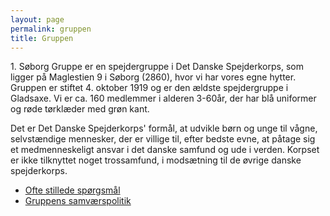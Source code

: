 ```yaml
---
layout: page
permalink: gruppen
title: Gruppen
---
```

1\. Søborg Gruppe er en spejdergruppe i Det Danske Spejderkorps, som ligger på Maglestien 9 i Søborg (2860), hvor vi har vores egne hytter. <br />Gruppen er stiftet 4. oktober 1919 og er den ældste spejdergruppe i Gladsaxe.&nbsp;Vi er ca. 160 medlemmer i alderen 3-60år, der&nbsp;har blå uniformer og røde tørklæder med grøn kant.

Det er Det Danske Spejderkorps' formål, at udvikle børn og unge til vågne, selvstændige mennesker, der er villige til, efter bedste evne, at påtage sig et medmenneskeligt ansvar i det danske samfund og ude i verden.&nbsp;Korpset er ikke tilknyttet noget trossamfund, i modsætning til de øvrige danske spejderkorps.

- [Ofte stillede spørgsmål](/faq/)
- [Gruppens samværspolitik](/files/samvaerspolitik2015.pdf)
